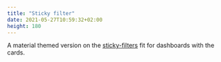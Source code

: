 ```yaml
---
title: "Sticky filter"
date: 2021-05-27T10:59:32+02:00
height: 180
---
```


A material themed version on the [sticky-filters](/components/sticky-filters) fit for dashboards with the cards.
